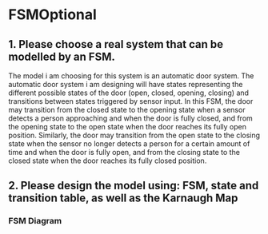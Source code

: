 # FSMOptional
## 1. Please choose a real system that can be modelled by an FSM.
The model i am choosing for this system is an automatic door system. The automatic door system i am designing will have states representing the different possible states of the door (open, closed, opening, closing) and transitions between states triggered by sensor input. In this FSM, the door may transition from the closed state to the opening state when a sensor detects a person approaching and when the door is fully closed, and from the opening state to the open state when the door reaches its fully open position. Similarly, the door may transition from the open state to the closing state when the sensor no longer detects a person for a certain amount of time and when the door is fully open, and from the closing state to the closed state when the door reaches its fully closed position.
## 2. Please design the model using: FSM, state and transition table, as well as the Karnaugh Map
### FSM Diagram

